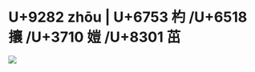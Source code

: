 # U+9282 zhōu | U+6753 杓 /U+6518 攘 /U+3710 㜐 /U+8301 茁

![](https://github.com/nondejus/go-puzzle/blob/master/%E2%96%A1/leap-year-2020-6753651837108301.2-m.png)
